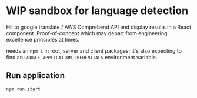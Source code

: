 # WIP sandbox for language detection

Hit to google translate / AWS Comprehend API and display results in a React component. Proof-of-concept which may depart from engineering excellence principles at times.

needs an `npm i` in root, server and client packages; it's also expecting to find an `GOOGLE_APPLICATION_CREDENTIALS` environment variable.

## Run application

```bash
npm run start
```
